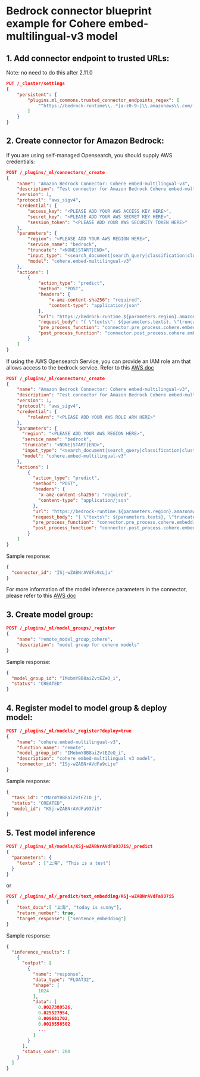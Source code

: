 # Bedrock connector blueprint example for Cohere embed-multilingual-v3 model

## 1. Add connector endpoint to trusted URLs:

Note: no need to do this after 2.11.0

```json
PUT /_cluster/settings
{
    "persistent": {
        "plugins.ml_commons.trusted_connector_endpoints_regex": [
            "^https://bedrock-runtime\\..*[a-z0-9-]\\.amazonaws\\.com/.*$"
        ]
    }
}
```

## 2. Create connector for Amazon Bedrock:

If you are using self-managed Opensearch, you should supply AWS credentials:

```json
POST /_plugins/_ml/connectors/_create
{
    "name": "Amazon Bedrock Connector: Cohere embed-multilingual-v3",
    "description": "Test connector for Amazon Bedrock Cohere embed-multilingual-v3",
    "version": 1,
    "protocol": "aws_sigv4",
    "credential": {
        "access_key": "<PLEASE ADD YOUR AWS ACCESS KEY HERE>",
        "secret_key": "<PLEASE ADD YOUR AWS SECRET KEY HERE>",
        "session_token": "<PLEASE ADD YOUR AWS SECURITY TOKEN HERE>"
    },
    "parameters": {
        "region": "<PLEASE ADD YOUR AWS REGION HERE>",
        "service_name": "bedrock",
        "truncate": "<NONE|START|END>",
        "input_type": "<search_document|search_query|classification|clustering>",
        "model": "cohere.embed-multilingual-v3"
    },
    "actions": [
        {
            "action_type": "predict",
            "method": "POST",
            "headers": {
                "x-amz-content-sha256": "required",
                "content-type": "application/json"
            },
            "url": "https://bedrock-runtime.${parameters.region}.amazonaws.com/model/${parameters.model}/invoke",
            "request_body": "{ \"texts\": ${parameters.texts}, \"truncate\": \"${parameters.truncate}\", \"input_type\": \"${parameters.input_type}\" }",
            "pre_process_function": "connector.pre_process.cohere.embedding",
            "post_process_function": "connector.post_process.cohere.embedding"
        }
    ]
}
```

If using the AWS Opensearch Service, you can provide an IAM role arn that allows access to the bedrock service.
Refer to this [AWS doc](https://docs.aws.amazon.com/opensearch-service/latest/developerguide/ml-amazon-connector.html)

```json
POST /_plugins/_ml/connectors/_create
{
    "name": "Amazon Bedrock Connector: Cohere embed-multilingual-v3",
    "description": "Test connector for Amazon Bedrock Cohere embed-multilingual-v3 model",
    "version": 1,
    "protocol": "aws_sigv4",
    "credential": {
        "roleArn": "<PLEASE ADD YOUR AWS ROLE ARN HERE>"
    },
    "parameters": {
      "region": "<PLEASE ADD YOUR AWS REGION HERE>",
      "service_name": "bedrock",
      "truncate": "<NONE|START|END>",
      "input_type": "<search_document|search_query|classification|clustering>",
      "model": "cohere.embed-multilingual-v3"
    },
    "actions": [
        {
          "action_type": "predict",
          "method": "POST",
          "headers": {
            "x-amz-content-sha256": "required",
            "content-type": "application/json"
          },
          "url": "https://bedrock-runtime.${parameters.region}.amazonaws.com/model/${parameters.model}/invoke",
          "request_body": "{ \"texts\": ${parameters.texts}, \"truncate\": \"${parameters.truncate}\", \"input_type\": \"${parameters.input_type}\" }",
          "pre_process_function": "connector.pre_process.cohere.embedding",
          "post_process_function": "connector.post_process.cohere.embedding"
        }
    ]
}
```

Sample response:
```json
{
  "connector_id": "ISj-wZABNrAVdFa9cLju"
}
```
For more information of the model inference parameters in the connector, please refer to this [AWS doc](https://docs.aws.amazon.com/bedrock/latest/userguide/model-parameters-embed.html)

## 3. Create model group:

```json
POST /_plugins/_ml/model_groups/_register
{
    "name": "remote_model_group_cohere",
    "description": "model group for cohere models"
}
```

Sample response:
```json
{
  "model_group_id": "IMobmY8B8aiZvtEZeO_i",
  "status": "CREATED"
}
```

## 4. Register model to model group & deploy model:

```json
POST /_plugins/_ml/models/_register?deploy=true
{
    "name": "cohere.embed-multilingual-v3",
    "function_name": "remote",
    "model_group_id": "IMobmY8B8aiZvtEZeO_i",
    "description": "cohere embed-multilingual v3 model",
    "connector_id": "ISj-wZABNrAVdFa9cLju"
}
```

Sample response:
```json
{
  "task_id": "rMormY8B8aiZvtEZIO_j",
  "status": "CREATED",
  "model_id": "KSj-wZABNrAVdFa937iS"
}
```

## 5. Test model inference

```json
POST /_plugins/_ml/models/KSj-wZABNrAVdFa937iS/_predict
{
  "parameters": {
    "texts" : ["上海", "This is a test"]
  }
}
```
or 
```json
POST /_plugins/_ml/_predict/text_embedding/KSj-wZABNrAVdFa937iS
{
    "text_docs":[ "上海", "today is sunny"],
    "return_number": true,
    "target_response": ["sentence_embedding"]
}
```

Sample response:
```json
{
  "inference_results": [
    {
      "output": [
        {
          "name": "response",
          "data_type": "FLOAT32",
          "shape": [
            1024
          ],
          "data": [
            0.0027389526,
            0.025527954,
            0.009681702,
            0.0018558502
            ...
          ]
        }
      ],
      "status_code": 200
    }
  ]
}
```
